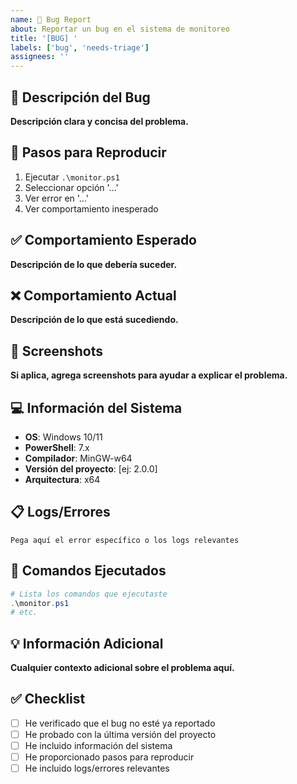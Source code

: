 ```yaml
---
name: 🐛 Bug Report
about: Reportar un bug en el sistema de monitoreo
title: '[BUG] '
labels: ['bug', 'needs-triage']
assignees: ''
---
```


## 🐛 Descripción del Bug

**Descripción clara y concisa del problema.**

## 🔄 Pasos para Reproducir

1. Ejecutar `.\monitor.ps1`
2. Seleccionar opción '...'
3. Ver error en '...'
4. Ver comportamiento inesperado

## ✅ Comportamiento Esperado

**Descripción de lo que debería suceder.**

## ❌ Comportamiento Actual

**Descripción de lo que está sucediendo.**

## 📸 Screenshots

**Si aplica, agrega screenshots para ayudar a explicar el problema.**

## 💻 Información del Sistema

- **OS**: Windows 10/11
- **PowerShell**: 7.x
- **Compilador**: MinGW-w64
- **Versión del proyecto**: [ej: 2.0.0]
- **Arquitectura**: x64

## 📋 Logs/Errores

```
Pega aquí el error específico o los logs relevantes
```

## 🔧 Comandos Ejecutados

```powershell
# Lista los comandos que ejecutaste
.\monitor.ps1
# etc.
```

## 💡 Información Adicional

**Cualquier contexto adicional sobre el problema aquí.**

## ✅ Checklist

- [ ] He verificado que el bug no esté ya reportado
- [ ] He probado con la última versión del proyecto
- [ ] He incluido información del sistema
- [ ] He proporcionado pasos para reproducir
- [ ] He incluido logs/errores relevantes
